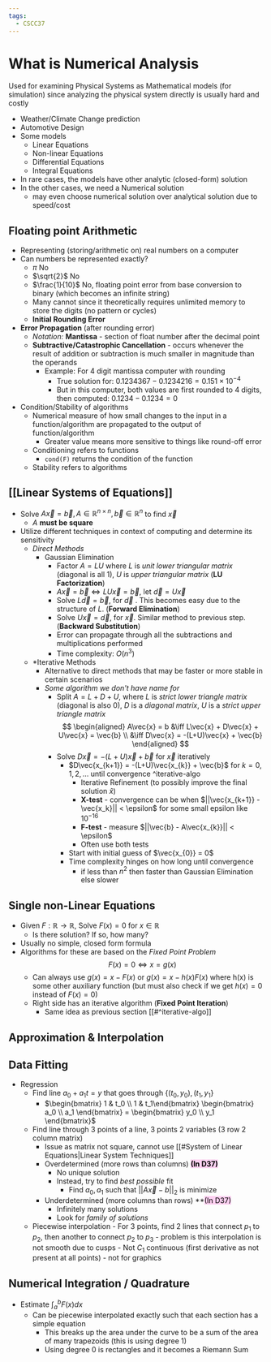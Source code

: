 ```yaml
---
tags:
  - CSCC37
---
```

# What is Numerical Analysis
Used for examining Physical Systems as Mathematical models (for simulation) since analyzing the physical system directly is usually hard and costly
- Weather/Climate Change prediction
- Automotive Design
- Some models
	- Linear Equations
	- Non-linear Equations
	- Differential Equations
	- Integral Equations
- In rare cases, the models have other analytic (closed-form) solution
- In the other cases, we need a Numerical solution
	- may even choose numerical solution over analytical solution due to speed/cost
## Floating point Arithmetic
- Representing (storing/arithmetic on) real numbers on a computer
- Can numbers be represented exactly?
	- $\pi$ No
	- $\sqrt{2}$ No
	- $\frac{1}{10}$ No, floating point error from base conversion to binary (which becomes an infinite string)
	- Many cannot since it theoretically requires unlimited memory to store the digits (no pattern or cycles)
	- **Initial Rounding Error**
- **Error Propagation** (after rounding error)
	- *Notation:* **Mantissa** - section of float number after the decimal point
	- **Subtractive/Catastrophic Cancellation** - occurs whenever the result of addition or subtraction is much smaller in magnitude than the operands
		- Example: For 4 digit mantissa computer with rounding
			- True solution for:
				$0.1234367 - 0.1234216 = 0.151 \times 10^{-4}$
			- But in this computer, both values are first rounded to 4 digits, then computed:
				$0.1234 - 0.1234 = 0$
- Condition/Stability of algorithms
	- Numerical measure of how small changes to the input in a function/algorithm are propagated to the output of function/algorithm
		- Greater value means more sensitive to things like round-off error
	- Conditioning refers to functions
		- `cond(F)` returns the condition of the function
	- Stability refers to algorithms
## [[Linear Systems of Equations]]
- Solve $A\vec{x} = \vec{b}, A \in \mathbb{R}^{n \times n}, \vec{b} \in \mathbb{R}^{n}$ to find $\vec{x}$
	- $A$ **must be square**
- Utilize different techniques in context of computing and determine its sensitivity
	- *Direct Methods*
		- Gaussian Elimination
			- Factor $A = LU$ where $L$ is *unit lower triangular matrix* (diagonal is all $1$), $U$ is *upper triangular matrix* (**LU Factorization**)
			- $A\vec{x} = \vec{b} \iff LU\vec{x} = \vec{b}$, let $\vec{d} = U\vec{x}$
			- Solve $L\vec{d} = \vec{b}$, for $\vec{d}$ . This becomes easy due to the structure of $L$. (**Forward Elimination**)
			- Solve $U\vec{x} = \vec{d}$, for $\vec{x}$. Similar method to previous step. (**Backward Substitution**)
			- Error can propagate through all the subtractions and multiplications performed
			- Time complexity: $O(n^3)$
	- *Iterative Methods
		- Alternative to direct methods that may be faster or more stable in certain scenarios
		- *Some algorithm we don't have name for*
			- Split $A = L + D + U$, where $L$ is *strict lower triangle matrix* (diagonal is also 0), $D$ is a *diagonal matrix*, $U$ is a *strict upper triangle matrix*
			  $$
			 \begin{aligned}
			 A\vec{x} = b
			 &\iff L\vec{x} + D\vec{x} + U\vec{x} = \vec{b} \\
			 &\iff D\vec{x} = -(L+U)\vec{x} + \vec{b}
			 \end{aligned}
			 $$
			- Solve $D\vec{x} = -(L+U)\vec{x} + \vec{b}$ for $\vec{x}$ iteratively
				- $D\vec{x_{k+1}} = -(L+U)\vec{x_{k}} + \vec{b}$ for $k = 0, 1, 2, \ldots$ until convergence ^iterative-algo
					- Iterative Refinement (to possibly improve the final solution $\hat{x}$)
					- **X-test** - convergence can be when $||\vec{x_{k+1}} - \vec{x_k}|| < \epsilon$ for some small epsilon like $10^{-16}$
					- **F-test** - measure $||\vec{b} - A\vec{x_{k}}|| < \epsilon$
					- Often use both tests
				- Start with initial guess of $\vec{x_{0}} = 0$
				- Time complexity hinges on how long until convergence
					- if less than $n^2$ then faster than Gaussian Elimination else slower
## Single non-Linear Equations
- Given $F: \mathbb{R} \rightarrow \mathbb{R}$, Solve $F(x) = 0$ for $x \in \mathbb{R}$
	- Is there solution? If so, how many?
- Usually no simple, closed form formula
- Algorithms for these are based on the *Fixed Point Problem*
	  $$
	 F(x) = 0 \iff x = g(x)
	 $$
	- Can always use $g(x) = x - F(x)$ or $g(x) = x - h(x)F(x)$ where h(x) is some other auxiliary function (but must also check if we get $h(x) = 0$ instead of $F(x) = 0$)
	- Right side has an iterative algorithm (**Fixed Point Iteration**)
		- Same idea as previous section [[#^iterative-algo]]
## Approximation & Interpolation
## Data Fitting 
- Regression
	- Find line $a_0 + a_1t = y$ that goes through $\{(t_0, y_0), (t_1, y_1\}$
		- $\begin{bmatrix} 1 & t_0 \\ 1 & t_1\end{bmatrix} \begin{bmatrix} a_0 \\ a_1 \end{bmatrix} = \begin{bmatrix} y_0 \\ y_1 \end{bmatrix}$
	- Find line through 3 points of a line, 3 points 2 variables (3 row 2 column matrix)
		- Issue as matrix not square, cannot use [[#System of Linear Equations|Linear System Techniques]]
		- Overdetermined (more rows than columns) **<mark style="background: #FFB8EBA6;">(In D37)</mark>**
			- No unique solution
			- Instead, try to find *best possible* fit
				- Find $a_0, a_1$ such that $||A\vec{x}-b||_2$ is minimize
		- Underdetermined (more columns than rows) **<mark style="background: #FFB8EBA6;">(In D37)</mark>
			- Infinitely many solutions
			- Look for *family of solutions*
	- Piecewise interpolation
			- For 3 points, find 2 lines that connect $p_1$ to $p_2$, then another to connect $p_2$ to $p_3$
				- problem is this interpolation is not smooth due to cusps
					- Not $C_1$ continuous (first derivative as not present at all points)
					- not for graphics
## Numerical Integration / Quadrature
- Estimate $\int_{a}^{b}F(x)dx$
	- Can be piecewise interpolated exactly such that each section has a simple equation
		- This breaks up the area under the curve to be a sum of the area of many trapezoids (this is using degree 1)
		- Using degree 0 is rectangles and it becomes a Riemann Sum